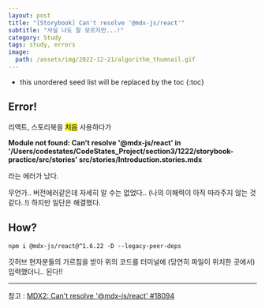 ```yaml
---
layout: post
title: "[Storybook] Can't resolve '@mdx-js/react'"
subtitle: "사실 나도 잘 모르지만...!"
category: Study
tags: study, errors
image:
  path: /assets/img/2022-12-21/algorithm_thumnail.gif
---
```

* this unordered seed list will be replaced by the toc
{:toc}

## Error!

리액트, 스토리북을 <span style='color: darkblue; background-color: yellow' >처음</span> 사용하다가

**Module not found: Can't resolve '@mdx-js/react' in '/Users/codestates/CodeStates_Project/section3/1222/storybook-practice/src/stories' src/stories/Introduction.stories.mdx**

라는 에러가 났다.

<!--more-->

무언가.. 버전에러같은데 자세히 알 수는 없었다..
(나의 이해력이 아직 따라주지 않는 것 같다..!)
하지만 일단은 해결했다.


## How?

```
npm i @mdx-js/react@^1.6.22 -D --legacy-peer-deps
```
깃허브 현자분들의 가르침을 받아 위의 코드를 터미널에 (당연히 파일이 위치한 곳에서)입력했더니.. 된다!!






---
참고 : [MDX2: Can't resolve '@mdx-js/react' #18094](https://github.com/storybookjs/storybook/issues/18094)
